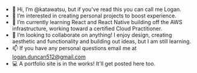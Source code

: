 - 👋 Hi, I’m @katawatsu, but if you've read this you can call me Logan.
- 👀 I’m interested in creating personal projects to boost experience.
- 🌱 I’m currently learning React and React Native building off the AWS infrastructure, working toward a certified Cloud Practitioner.
- 💞️ I’m looking to collaborate on anything! I enjoy design, creating aesthetic and functionality and building out ideas, but I am still learning.
- 📫 If you have any personal questions email me at logan.duncan512@gmail.com
- 💻 A portfolio site is in the works! It'll get posted here too.

